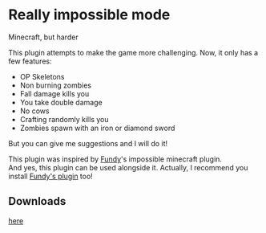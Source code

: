 # Really impossible mode
Minecraft, but harder

This plugin attempts to make the game more challenging. Now, it only has a few features:
* OP Skeletons
* Non burning zombies
* Fall damage kills you
* You take double damage
* No cows
* Crafting randomly kills you
* Zombies spawn with an iron or diamond sword

But you can give me suggestions and I will do it!

This plugin was inspired by [Fundy](https://www.youtube.com/channel/UCCE5NVlm0FhbunMMBT48WAw)'s impossible minecraft plugin.  
And yes, this plugin can be used alongside it. Actually, I recommend you install [Fundy's plugin](https://www.youtube.com/watch?v=5C2wdLLTbTI) too!

## Downloads
[here](https://www.spigotmc.org/resources/really-impossible-gamemode.80471/)

